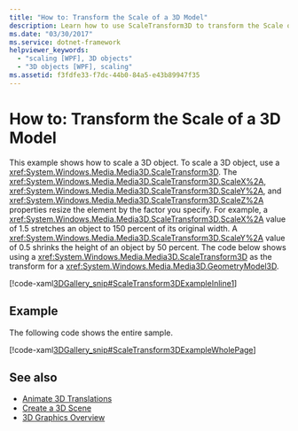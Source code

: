 ```yaml
---
title: "How to: Transform the Scale of a 3D Model"
description: Learn how to use ScaleTransform3D to transform the Scale of a 3D model.
ms.date: "03/30/2017"
ms.service: dotnet-framework
helpviewer_keywords: 
  - "scaling [WPF], 3D objects"
  - "3D objects [WPF], scaling"
ms.assetid: f3fdfe33-f7dc-44b0-84a5-e43b89947f35
---
```

# How to: Transform the Scale of a 3D Model

This example shows how to scale a 3D object. To scale a 3D object, use a <xref:System.Windows.Media.Media3D.ScaleTransform3D>. The <xref:System.Windows.Media.Media3D.ScaleTransform3D.ScaleX%2A>, <xref:System.Windows.Media.Media3D.ScaleTransform3D.ScaleY%2A>, and <xref:System.Windows.Media.Media3D.ScaleTransform3D.ScaleZ%2A> properties resize the element by the factor you specify. For example, a <xref:System.Windows.Media.Media3D.ScaleTransform3D.ScaleX%2A> value of 1.5 stretches an object to 150 percent of its original width. A <xref:System.Windows.Media.Media3D.ScaleTransform3D.ScaleY%2A> value of 0.5 shrinks the height of an object by 50 percent. The code below shows using a <xref:System.Windows.Media.Media3D.ScaleTransform3D> as the transform for a <xref:System.Windows.Media.Media3D.GeometryModel3D>.  
  
 [!code-xaml[3DGallery_snip#ScaleTransform3DExampleInline1](~/samples/snippets/csharp/VS_Snippets_Wpf/3DGallery_snip/CS/ScaleTransform3DExample.xaml#scaletransform3dexampleinline1)]  
  
## Example  

 The following code shows the entire sample.  
  
 [!code-xaml[3DGallery_snip#ScaleTransform3DExampleWholePage](~/samples/snippets/csharp/VS_Snippets_Wpf/3DGallery_snip/CS/ScaleTransform3DExample.xaml#scaletransform3dexamplewholepage)]  
  
## See also

- [Animate 3D Translations](how-to-animate-3-d-translations.md)
- [Create a 3D Scene](how-to-create-a-3-d-scene.md)
- [3D Graphics Overview](3-d-graphics-overview.md)
